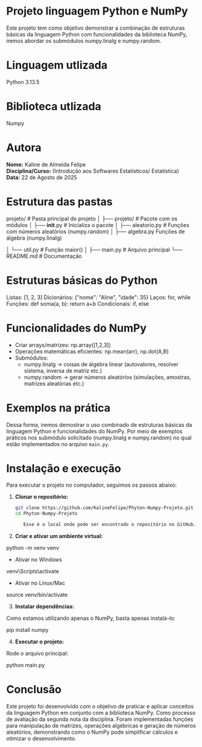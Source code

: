 # Projeto linguagem Python e NumPy

Este projeto tem como objetivo demonstrar a combinação de estruturas básicas da linguagem Python com funcionalidades da biblioteca NumPy, iremos abordar os submódulos numpy.linalg e numpy.random.

# Linguagem utlizada
Python 3.13.5

# Biblioteca utlizada 
Numpy

# Autora  
**Nome:** Kaline de Almeida Felipe  
**Disciplina/Curso:** (Introdução aos Softwares Estatísticos/ Estatística)  
**Data:** 22 de Agosto de 2025 

# Estrutura das pastas

projeto/                # Pasta principal do projeto
│
├── projeto/            # Pacote com os módulos
│   ├── __init__.py     # Inicializa o pacote
│   ├── aleatorio.py    # Funções com números aleatórios (numpy.random)
│   ├── algebra.py      Funções de álgebra (numpy.linalg)

│   └── util.py         # Função maior()
│
├── main.py             # Arquivo principal
└── README.md           # Documentação


# Estruturas básicas do Python

Listas: [1, 2, 3]
Dicionários: {"nome": "Aline", "idade": 35}
Laços: for, while
Funções: def soma(a, b): return a+b
Condicionais: if, else

# Funcionalidades do NumPy

- Criar arrays/matrizes: np.array([1,2,3])
- Operações matemáticas eficientes: np.mean(arr), np.dot(A,B)
- Submódulos:
  - numpy.linalg → coisas de álgebra linear (autovalores, resolver sistema, inversa de matriz etc.)
  - numpy.random → gerar números aleatórios (simulações, amostras, matrizes aleatórias etc.)

# Exemplos na prática

Dessa forma, iremos demostrar o uso combinado de estruturas básicas da linguagem Python e funcionalidades do NumPy. Por meio de exemplos práticos nos submódulo solicitado (numpy.linalg e numpy.random) no qual estão implementados no arquivo `main.py`.

# Instalação e execução

Para executar o projeto no computador, seguimos os passos abaixo:

1. **Clonar o repositório:**

   ```bash
   git clone https://github.com/KalineFelipe/Phyton-Numpy-Projeto.git
   cd Phyton-Numpy-Projeto

      Esse é o local onde pode ser encontrado o repositório no GitHub.

2. **Criar e ativar um ambiente virtual:**

python -m venv venv

- Ativar no Windows

venv\Scripts\activate

- Ativar no Linux/Mac

source venv/bin/activate

3. **Instalar dependências:**

Como estamos utilizando apenas o NumPy, basta apenas instalá-lo:

pip install numpy

4. **Executar o projeto:**

Rode o arquivo principal:

python main.py

# Conclusão

Este projeto foi desenvolvido com o objetivo de praticar e aplicar conceitos da linguagem Python em conjunto com a biblioteca NumPy. Como processo de avaliação da segunda nota da disciplina.
Foram implementadas funções para manipulação de matrizes, operações algébricas e geração de números aleatórios, demonstrando como o NumPy pode simplificar cálculos e otimizar o desenvolvimento.



